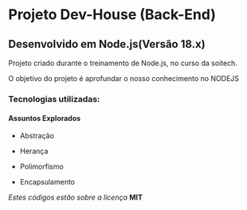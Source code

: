 # Projeto Dev-House (Back-End)


## Desenvolvido em Node.js(Versão 18.x)

Projeto criado durante o treinamento de Node.js, no curso da soitech.

O objetivo do projeto é aprofundar o nosso conhecimento no NODEJS

### Tecnologias utilizadas:

#### Assuntos Explorados

- Abstração

- Herança

- Polimorfismo

- Encapsulamento

_Estes códigos estão sobre a licença_ **MIT**
